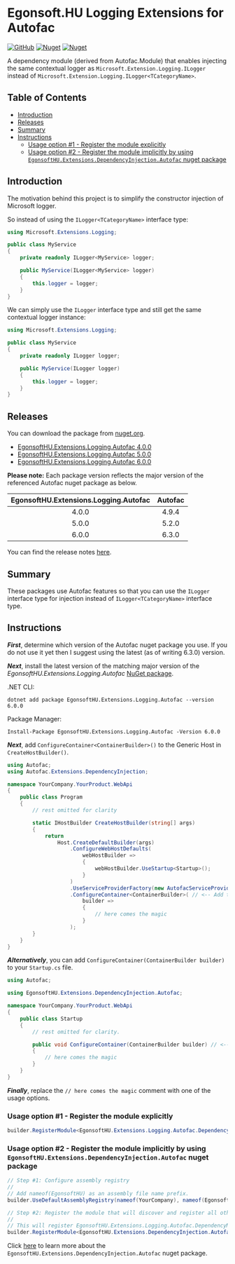 # Egonsoft.HU Logging Extensions for Autofac

[![GitHub](https://img.shields.io/github/license/gcsizmadia/EgonsoftHU.Extensions.Logging.Autofac?label=License)](https://opensource.org/licenses/MIT)
[![Nuget](https://img.shields.io/nuget/v/EgonsoftHU.Extensions.Logging.Autofac?label=NuGet)](https://www.nuget.org/packages/EgonsoftHU.Extensions.Logging.Autofac)
[![Nuget](https://img.shields.io/nuget/dt/EgonsoftHU.Extensions.Logging.Autofac?label=Downloads)](https://www.nuget.org/packages/EgonsoftHU.Extensions.Logging.Autofac)

A dependency module (derived from Autofac.Module) that enables injecting the same contextual logger as `Microsoft.Extension.Logging.ILogger` instead of `Microsoft.Extension.Logging.ILogger<TCategoryName>`.

## Table of Contents
- [Introduction](#introduction)
- [Releases](#releases)
- [Summary](#summary)
- [Instructions](#instructions)
  - [Usage option #1 - Register the module explicitly](#usage-option-1-register-the-module-explicitly)
  - [Usage option #2 - Register the module implicitly by using `EgonsoftHU.Extensions.DependencyInjection.Autofac` nuget package](#usage-option-2-register-the-module-implicitly-by-using-egonsofthu.extensions.dependencyinjection.autofac-nuget-package)

## Introduction

The motivation behind this project is to simplify the constructor injection of Microsoft logger.

So instead of using the `ILogger<TCategoryName>` interface type:
```C#
using Microsoft.Extensions.Logging;

public class MyService
{
    private readonly ILogger<MyService> logger;

    public MyService(ILogger<MyService> logger)
    {
        this.logger = logger;
    }
}
```

We can simply use the `ILogger` interface type and still get the same contextual logger instance:
```C#
using Microsoft.Extensions.Logging;

public class MyService
{
    private readonly ILogger logger;

    public MyService(ILogger logger)
    {
        this.logger = logger;
    }
}
```

## Releases

You can download the package from [nuget.org](https://www.nuget.org/).
- [EgonsoftHU.Extensions.Logging.Autofac 4.0.0](https://www.nuget.org/packages/EgonsoftHU.Extensions.Logging.Autofac/4.0.0)
- [EgonsoftHU.Extensions.Logging.Autofac 5.0.0](https://www.nuget.org/packages/EgonsoftHU.Extensions.Logging.Autofac/5.0.0)
- [EgonsoftHU.Extensions.Logging.Autofac 6.0.0](https://www.nuget.org/packages/EgonsoftHU.Extensions.Logging.Autofac/6.0.0)

**Please note:** Each package version reflects the major version of the referenced Autofac nuget package as below.

|EgonsoftHU.Extensions.Logging.Autofac|Autofac|
|:-:|:-:|
|4.0.0|4.9.4|
|5.0.0|5.2.0|
|6.0.0|6.3.0|

You can find the release notes [here](https://github.com/gcsizmadia/EgonsoftHU.Extensions.Logging.Autofac/releases).

## Summary

These packages use Autofac features so that you can use the `ILogger` interface type for injection instead of `ILogger<TCategoryName>` interface type.

## Instructions

***First***, determine which version of the Autofac nuget package you use. If you do not use it yet then I suggest using the latest (as of writing 6.3.0) version.

***Next***, install the latest version of the matching major version of the *EgonsoftHU.Extensions.Logging.Autofac* [NuGet package](https://www.nuget.org/packages/EgonsoftHU.Extensions.Logging.Autofac).

.NET CLI:
```
dotnet add package EgonsoftHU.Extensions.Logging.Autofac --version 6.0.0
```

Package Manager:
```pwsh
Install-Package EgonsoftHU.Extensions.Logging.Autofac -Version 6.0.0
```

***Next***, add `ConfigureContainer<ContainerBuilder>()` to the Generic Host in `CreateHostBuilder()`.
```C#
using Autofac;
using Autofac.Extensions.DependencyInjection;

namespace YourCompany.YourProduct.WebApi
{
    public class Program
    {
        // rest omitted for clarity

        static IHostBuilder CreateHostBuilder(string[] args)
        {
            return
                Host.CreateDefaultBuilder(args)
                    .ConfigureWebHostDefaults(
                        webHostBuilder =>
                        {
                            webHostBuilder.UseStartup<Startup>();
                        }
                    )
                    .UseServiceProviderFactory(new AutofacServiceProviderFactory())
                    .ConfigureContainer<ContainerBuilder>( // <-- Add this method call
                        builder =>
                        {
                            // here comes the magic
                        }
                    );
        }
    }
}
```

***Alternatively***, you can add `ConfigureContainer(ContainerBuilder builder)` to your `Startup.cs` file.

```C#
using Autofac;

using EgonsoftHU.Extensions.DependencyInjection.Autofac;

namespace YourCompany.YourProduct.WebApi
{
    public class Startup
    {
        // rest omitted for clarity.

        public void ConfigureContainer(ContainerBuilder builder) // <-- Add this method
        {
            // here comes the magic
        }
    }
}
```

***Finally***, replace the `// here comes the magic` comment with one of the usage options.

### Usage option #1 - Register the module explicitly

```C#
builder.RegisterModule<EgonsoftHU.Extensions.Logging.Autofac.DependencyModule>();
```

### Usage option #2 - Register the module implicitly by using `EgonsoftHU.Extensions.DependencyInjection.Autofac` nuget package

```C#
// Step #1: Configure assembly registry
//
// Add nameof(EgonsoftHU) as an assembly file name prefix.
builder.UseDefaultAssemblyRegistry(nameof(YourCompany), nameof(EgonsoftHU));

// Step #2: Register the module that will discover and register all other modules.
//
// This will register EgonsoftHU.Extensions.Logging.Autofac.DependencyModule as well.
builder.RegisterModule<EgonsoftHU.Extensions.DependencyInjection.Autofac.DependencyModule>();
```

Click [here](https://github.com/gcsizmadia/EgonsoftHU.Extensions.DependencyInjection.Autofac) to learn more about the `EgonsoftHU.Extensions.DependencyInjection.Autofac` nuget package.
